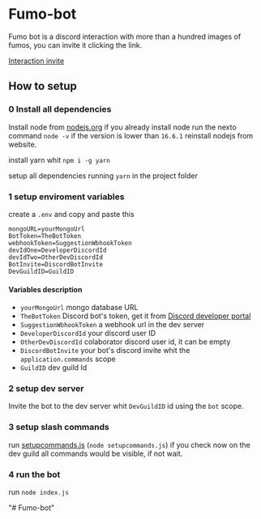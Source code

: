 # Fumo-bot

Fumo bot is a discord interaction with more than a hundred images of fumos, you can invite it clicking the link.

[Interaction invite](https://discord.com/api/oauth2/authorize?client_id=876841555347001355&scope=applications.commands)

## How to setup

### 0 Install all dependencies

Install node from [nodejs.org](https://nodejs.org/en/)
if you already install node run the nexto command `node -v` if the version is lower than `16.6.1` reinstall nodejs from website.

install yarn whit `npm i -g yarn`

setup all dependencies running `yarn` in the project folder



### 1 setup enviroment variables
create a `.env` and copy and paste this
```env
mongoURL=yourMongoUrl
BotToken=TheBotToken
webhookToken=SuggestionWbhookToken
devIdOne=DeveloperDiscordId
devIdTwo=OtherDevDiscordId
BotInvite=DiscordBotInvite
DevGuildID=GuildID
```
#### Variables description
- `yourMongoUrl` mongo database URL
- `TheBotToken` Discord bot's token, get it from [Discord developer portal](https://discord.dev) 
- `SuggestionWbhookToken` a webhook url in the dev server
- `DeveloperDiscordId` your discord user ID
- `OtherDevDiscordId` colaborator discord user id, it can be empty
- `DiscordBotInvite` your bot's discord invite whit the `application.commands` scope
- `GuildID` dev guild Id
### 2 setup dev server

Invite the bot to the dev server whit `DevGuildID` id using the `bot` scope.

### 3 setup slash commands

run [setupcommands.js](./setupcommands.js) (`node setupcommands.js`)
if you check now on the dev guild all commands would be visible, if not wait.
### 4 run the bot 

run `node index.js`


"# Fumo-bot" 
